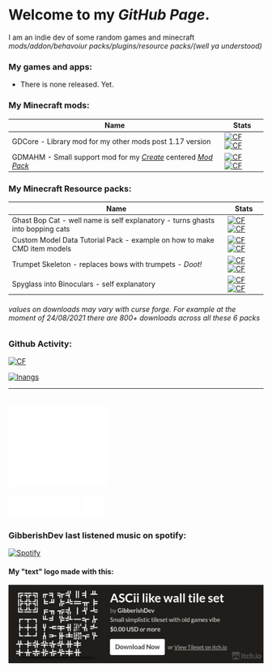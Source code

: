 # Welcome to my *GitHub Page*.

I am an indie dev of some random games and minecraft *mods/addon/behavoiur packs/plugins/resource packs/(well ya understood)*

### My games and apps:
- There is none released. Yet.

### My Minecraft mods:
| Name | Stats |
| ----------- | ----------- |
| GDCore - Library mod for my other mods post 1.17 version | <a href="https://www.curseforge.com/minecraft/mc-mods/gdcore"><img src="http://cf.way2muchnoise.eu/510911.svg?badge_style=flat" alt="CF"></a> <a href="https://www.curseforge.com/minecraft/mc-mods/gdcore"><img src="http://cf.way2muchnoise.eu/versions/Versions_510911_all.svg?badge_style=flat" alt="CF"></a> |
| GDMAHM - Small support mod for my [*Create*](https://github.com/Creators-of-Create/Create) centered [*Mod Pack*](https://www.curseforge.com/minecraft/modpacks/medieval-autoheaven) | <a href="https://www.curseforge.com/minecraft/mc-mods/medieval-autoheaven-helper-mod"><img src="http://cf.way2muchnoise.eu/507003.svg?badge_style=flat" alt="CF"></a> <a href="https://www.curseforge.com/minecraft/mc-mods/medieval-autoheaven-helper-mod"><img src="http://cf.way2muchnoise.eu/versions/Versions_507003_all.svg?badge_style=flat" alt="CF"></a> |

### My Minecraft Resource packs:
| Name | Stats |
| ----------- | ----------- |
| Ghast Bop Cat - well name is self explanatory - turns ghasts into bopping cats | <a href="https://www.curseforge.com/minecraft/texture-packs/ghast-bop-cat"><img src="http://cf.way2muchnoise.eu/434986.svg?badge_style=flat" alt="CF"></a> <a href="https://www.curseforge.com/minecraft/texture-packs/ghast-bop-cat"><img src="http://cf.way2muchnoise.eu/versions/Versions_434986_all.svg?badge_style=flat" alt="CF"></a> |
| Custom Model Data Tutorial Pack - example on how to make CMD item models | <a href="https://www.curseforge.com/minecraft/texture-packs/custommodeldata-tutoriall"><img src="http://cf.way2muchnoise.eu/500060.svg?badge_style=flat" alt="CF"></a> <a href="https://www.curseforge.com/minecraft/texture-packs/custommodeldata-tutoriall"><img src="http://cf.way2muchnoise.eu/versions/Versions_500060_all.svg?badge_style=flat" alt="CF"></a> |
| Trumpet Skeleton - replaces bows with trumpets - *Doot!* | <a href="https://www.curseforge.com/minecraft/texture-packs/trumpet-skeleton"><img src="http://cf.way2muchnoise.eu/493049.svg?badge_style=flat" alt="CF"></a> <a href="https://www.curseforge.com/minecraft/texture-packs/trumpet-skeleton"><img src="http://cf.way2muchnoise.eu/versions/Versions_493049_all.svg?badge_style=flat" alt="CF"></a> |
| Spyglass into Binoculars - self explanatory | <a href="https://www.curseforge.com/minecraft/texture-packs/spyglass-into-binoculars"><img src="http://cf.way2muchnoise.eu/488250.svg?badge_style=flat" alt="CF"></a> <a href="https://www.curseforge.com/minecraft/texture-packs/spyglass-into-binoculars"><img src="http://cf.way2muchnoise.eu/versions/Versions_488250_all.svg?badge_style=flat" alt="CF"></a> |
###### values on downloads may vary with curse forge. For example at the moment of 24/08/2021 there are 800+ downloads across all these 6 packs

### Github Activity:

<a href="https://github.com/GibberishDev"><img src="https://github-readme-stats-hwa9vez0v.vercel.app/api?username=GibberishDev&show_icons=true&hide_border=true&theme=vision-friendly-dark" alt="CF"></a>

[![lnangs](https://github-readme-stats.vercel.app/api/top-langs/?username=GibberishDev&layout=compact&theme=vision-friendly-dark)](https://github.com/GibberishDev)

  -----
  <br>
  <a href="https://github.com/GibberishDev"><img src="https://github.com/GibberishDev/resrrep/blob/main/gd.png" alt="GD"></a>
  
  <br>
  
  <a href="https://www.curseforge.com/members/gibberishdev/projects"><img src="https://github.com/GibberishDev/resrrep/blob/main/anvil.png" alt="CF"></a>
  <a href="https://steamcommunity.com/id/GibberishDev/"><img src="https://github.com/GibberishDev/resrrep/blob/main/steam.png" alt="Steam"></a>
  <a href="https://discord.gg/bhAnEEXUfV"><img src="https://github.com/GibberishDev/resrrep/blob/main/discord.png" alt="Discord"></a>
  <a href="https://gibberish-development.itch.io/"><img src="https://github.com/GibberishDev/resrrep/blob/main/itchio.png" alt="Itch.io"></a>

### GibberishDev last listened music on spotify:
[![Spotify](https://novatorem-six-lemon.vercel.app/api/spotify)](https://open.spotify.com/user/Gibberish)

#### My "text" logo made with this:
<a href="https://gibberish-development.itch.io/ascii-like-wall-tile-set"><img src="https://github.com/GibberishDev/resrrep/blob/main/ilap.jpg" alt="itch.io link"></a>
